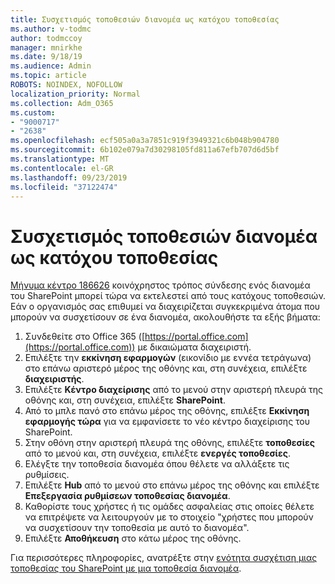 ```yaml
---
title: Συσχετισμός τοποθεσιών διανομέα ως κατόχου τοποθεσίας
ms.author: v-todmc
author: todmccoy
manager: mnirkhe
ms.date: 9/18/19
ms.audience: Admin
ms.topic: article
ROBOTS: NOINDEX, NOFOLLOW
localization_priority: Normal
ms.collection: Adm_O365
ms.custom:
- "9000717"
- "2638"
ms.openlocfilehash: ecf505a0a3a7851c919f3949321c6b048b904780
ms.sourcegitcommit: 6b102e079a7d30298105fd811a67efb707d6d5bf
ms.translationtype: MT
ms.contentlocale: el-GR
ms.lasthandoff: 09/23/2019
ms.locfileid: "37122474"
---
```

# <a name="associate-hub-sites-as-site-owner"></a>Συσχετισμός τοποθεσιών διανομέα ως κατόχου τοποθεσίας

[Μήνυμα κέντρο 186626](https://admin.microsoft.com/Adminportal/Home?source=applauncher#/MessageCenter?id=MC186626) κοινόχρηστος τρόπος σύνδεσης ενός διανομέα του SharePoint μπορεί τώρα να εκτελεστεί από τους κατόχους τοποθεσιών. Εάν ο οργανισμός σας επιθυμεί να διαχειρίζεται συγκεκριμένα άτομα που μπορούν να συσχετίσουν σε ένα διανομέα, ακολουθήστε τα εξής βήματα: 

1. Συνδεθείτε στο Office 365 ([https://portal.office.com](https://portal.office.com)) με δικαιώματα διαχειριστή.
2. Επιλέξτε την **εκκίνηση εφαρμογών** (εικονίδιο με εννέα τετράγωνα) στο επάνω αριστερό μέρος της οθόνης και, στη συνέχεια, επιλέξτε **διαχειριστής**.
3. Επιλέξτε **Κέντρο διαχείρισης** από το μενού στην αριστερή πλευρά της οθόνης και, στη συνέχεια, επιλέξτε **SharePoint**.
4. Από το μπλε πανό στο επάνω μέρος της οθόνης, επιλέξτε **Εκκίνηση εφαρμογής τώρα** για να εμφανίσετε το νέο κέντρο διαχείρισης του SharePoint.
5. Στην οθόνη στην αριστερή πλευρά της οθόνης, επιλέξτε **τοποθεσίες** από το μενού και, στη συνέχεια, επιλέξτε **ενεργές τοποθεσίες**.
6. Ελέγξτε την τοποθεσία διανομέα όπου θέλετε να αλλάξετε τις ρυθμίσεις.
7. Επιλέξτε **Hub** από το μενού στο επάνω μέρος της οθόνης και επιλέξτε **Επεξεργασία ρυθμίσεων τοποθεσίας διανομέα**.
8. Καθορίστε τους χρήστες ή τις ομάδες ασφαλείας στις οποίες θέλετε να επιτρέψετε να λειτουργούν με το στοιχείο "χρήστες που μπορούν να συσχετίσουν την τοποθεσία με αυτό το διανομέα".
9. Επιλέξτε **Αποθήκευση** στο κάτω μέρος της οθόνης.

Για περισσότερες πληροφορίες, ανατρέξτε στην [ενότητα συσχέτιση μιας τοποθεσίας του SharePoint με μια τοποθεσία διανομέα](https://support.office.com/article/associate-a-sharepoint-site-with-a-hub-site-ae0009fd-af04-4d3d-917d-88edb43efc05). 